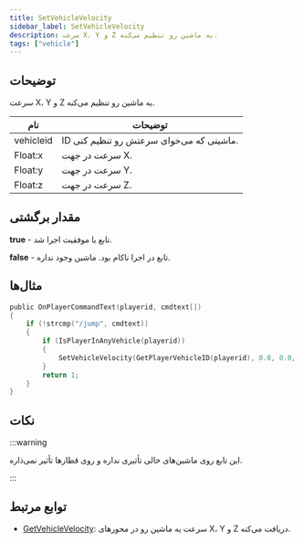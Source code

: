 ```yaml
---
title: SetVehicleVelocity
sidebar_label: SetVehicleVelocity
description: سرعت X، Y و Z یه ماشین رو تنظیم می‌کنه.
tags: ["vehicle"]
---
```


## توضیحات

سرعت X، Y و Z یه ماشین رو تنظیم می‌کنه.

| نام       | توضیحات                                   |
| --------- | --------------------------------------------- |
| vehicleid | ID ماشینی که می‌خوای سرعتش رو تنظیم کنی. |
| Float:x   | سرعت در جهت X.              |
| Float:y   | سرعت در جهت Y.              |
| Float:z   | سرعت در جهت Z.              |

## مقدار برگشتی

**true** - تابع با موفقیت اجرا شد.

**false** - تابع در اجرا ناکام بود. ماشین وجود نداره.

## مثال‌ها

```c
public OnPlayerCommandText(playerid, cmdtext[])
{
    if (!strcmp("/jump", cmdtext))
    {
        if (IsPlayerInAnyVehicle(playerid))
        {
            SetVehicleVelocity(GetPlayerVehicleID(playerid), 0.0, 0.0, 0.2);
        }
        return 1;
    }
}
```

## نکات

:::warning

این تابع روی ماشین‌های خالی تأثیری نداره و روی قطارها تأثیر نمی‌ذاره.

:::

## توابع مرتبط

- [GetVehicleVelocity](GetVehicleVelocity): سرعت یه ماشین رو در محورهای X، Y و Z دریافت می‌کنه.